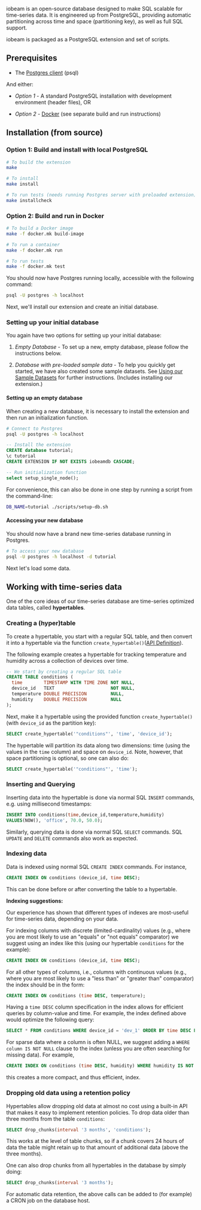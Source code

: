 iobeam is an open-source database designed to make SQL scalable for
time-series data. It is engineered up from PostgreSQL, providing automatic
partitioning across time and space (partitioning key), as well as full
SQL support.

iobeam is packaged as a PostgreSQL extension and set of scripts.


## Prerequisites

- The [Postgres client](https://wiki.postgresql.org/wiki/Detailed_installation_guides) (psql)

And either:

- *Option 1* - A standard PostgreSQL installation with development environment (header files), OR

- *Option 2* - [Docker](https://docs.docker.com/engine/installation/) (see separate build and run instructions)

## Installation (from source)

### Option 1: Build and install with local PostgreSQL

```bash
# To build the extension
make

# To install
make install

# To run tests (needs running Postgres server with preloaded extension)
make installcheck
```

### Option 2: Build and run in Docker

```bash
# To build a Docker image
make -f docker.mk build-image

# To run a container
make -f docker.mk run

# To run tests
make -f docker.mk test
```

You should now have Postgres running locally, accessible with
the following command:

```bash
psql -U postgres -h localhost
```

Next, we'll install our extension and create an initial database.

### Setting up your initial database
You again have two options for setting up your initial database:

1. *Empty Database* - To set up a new, empty database, please follow the instructions below.

2. *Database with pre-loaded sample data* - To help you quickly get started, we have also created some sample datasets. See
[Using our Sample Datasets](docs/UsingSamples.md) for further instructions. (Includes installing our extension.)

#### Setting up an empty database

When creating a new database, it is necessary to install the extension and then run an initialization function.

```bash
# Connect to Postgres
psql -U postgres -h localhost
```

```sql
-- Install the extension
CREATE database tutorial;
\c tutorial
CREATE EXTENSION IF NOT EXISTS iobeamdb CASCADE;

-- Run initialization function
select setup_single_node();
```

For convenience, this can also be done in one step by running a script from
the command-line:
```bash
DB_NAME=tutorial ./scripts/setup-db.sh
```

#### Accessing your new database
You should now have a brand new time-series database running in Postgres.

```bash
# To access your new database
psql -U postgres -h localhost -d tutorial
```

Next let's load some data.

## Working with time-series data

One of the core ideas of our time-series database are time-series optimized data tables, called **hypertables**.

### Creating a (hyper)table
To create a hypertable, you start with a regular SQL table, and then convert
it into a hypertable via the function
`create_hypertable()`([API Definition](extension/sql/main/ddl.sql)).

The following example creates a hypertable for tracking
temperature and humidity across a collection of devices over time.

```sql
-- We start by creating a regular SQL table
CREATE TABLE conditions (
  time        TIMESTAMP WITH TIME ZONE NOT NULL,
  device_id   TEXT                     NOT NULL,
  temperature DOUBLE PRECISION         NULL,
  humidity    DOUBLE PRECISION         NULL
);
```

Next, make it a hypertable using the provided function
`create_hypertable()` (with `device_id` as the partition key):
```sql
SELECT create_hypertable('"conditions"', 'time', 'device_id');
```

The hypertable will partition its data along two dimensions: time (using the values in the
`time` column) and space on `device_id`. Note, however, that space partitioning
is optional, so one can also do:
```sql
SELECT create_hypertable('"conditions"', 'time');
```

### Inserting and Querying
Inserting data into the hypertable is done via normal SQL `INSERT` commands,
e.g. using millisecond timestamps:
```sql
INSERT INTO conditions(time,device_id,temperature,humidity)
VALUES(NOW(), 'office', 70.0, 50.0);
```

Similarly, querying data is done via normal SQL `SELECT` commands.
SQL `UPDATE` and `DELETE` commands also work as expected.

### Indexing data

Data is indexed using normal SQL `CREATE INDEX` commands. For instance,
```sql
CREATE INDEX ON conditions (device_id, time DESC);
```
This can be done before or after converting the table to a hypertable.

**Indexing suggestions:**

Our experience has shown that different types of indexes are most-useful for
time-series data, depending on your data.

For indexing columns with discrete (limited-cardinality) values (e.g., where you are most likely
  to use an "equals" or "not equals" comparator) we suggest using an index like this (using our hypertable `conditions` for the example):
```sql
CREATE INDEX ON conditions (device_id, time DESC);
```
For all other types of columns, i.e., columns with continuous values (e.g., where you are most likely to use a
"less than" or "greater than" comparator) the index should be in the form:
```sql
CREATE INDEX ON conditions (time DESC, temperature);
```
Having a `time DESC` column specification in the index allows for efficient queries by column-value and time. For example, the index defined above would optimize the following query:
```sql
SELECT * FROM conditions WHERE device_id = 'dev_1' ORDER BY time DESC LIMIT 10
```

For sparse data where a column is often NULL, we suggest adding a `WHERE column IS NOT NULL` clause to the index (unless you are often searching for missing data). For example,

```sql
CREATE INDEX ON conditions (time DESC, humidity) WHERE humidity IS NOT NULL;
```
this creates a more compact, and thus efficient, index.

### Dropping old data using a retention policy

Hypertables allow dropping old data at almost no cost using a built-in API that
makes it easy to implement retention policies. To drop data older than three months
from the table `conditions`:
```sql
SELECT drop_chunks(interval '3 months', 'conditions');
```

This works at the level of table chunks, so if a chunk covers 24 hours of data
the table might retain up to that amount of additional data (above the three months).

One can also drop chunks from all hypertables in the database by simply doing:
```sql
SELECT drop_chunks(interval '3 months');
```

For automatic data retention, the above calls can be added to (for example)
a CRON job on the database host.
